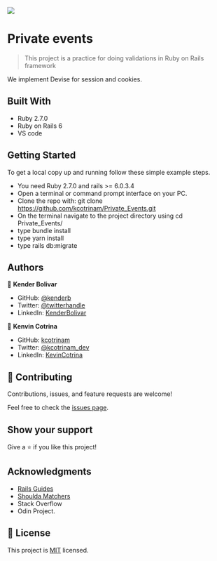 ![](https://img.shields.io/badge/Microverse-blueviolet)

# Private events

> This project is a practice for doing validations in Ruby on Rails framework


We implement Devise for session and cookies.

## Built With

- Ruby 2.7.0
- Ruby on Rails 6
- VS code


## Getting Started
To get a local copy up and running follow these simple example steps.

- You need Ruby 2.7.0 and rails >= 6.0.3.4
- Open a terminal or command prompt interface on your PC.
- Clone the repo with: git clone https://github.com/kcotrinam/Private_Events.git
- On the terminal navigate to the project directory using cd Private_Events/
- type bundle install
- type yarn install
- type rails db:migrate


## Authors

👤 **Kender Bolivar**

- GitHub: [@kenderb](https://github.com/ken)
- Twitter: [@twitterhandle](https://twitter.com/KBTarts )
- LinkedIn: [KenderBolivar](https://www.linkedin.com/in/kender-bolivar-1736086b/ )


👤 **Kenvin Cotrina**

- GitHub: [kcotrinam](https://github.com/kcotrinam) 
- Twitter: [@kcotrinam_dev](https://twitter.com/kcotrinam_dev)
- LinkedIn: [KevinCotrina](https://www.linkedin.com/in/kevincotrina/ )

## 🤝 Contributing

Contributions, issues, and feature requests are welcome!

Feel free to check the [issues page](https://github.com/kcotrinam/Private_Events/issues).

## Show your support

Give a ⭐️ if you like this project!

## Acknowledgments

- [Rails Guides](https://guides.rubyonrails.org/)
- [Shoulda Matchers](https://matchers.shoulda.io/docs/v4.4.1/index.html)
- Stack Overflow
- Odin Project.

 ## 📝 License

This project is [MIT](https://github.com/kenderb/Members-Only/blob/only-members-app/LICENSE) licensed.
